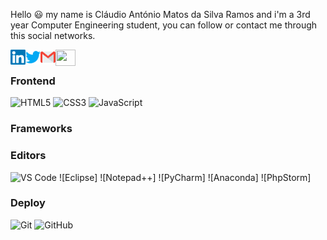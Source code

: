 Hello 😃 my name is Cláudio António Matos da Silva Ramos and i'm a 3rd year Computer Engineering student, you can follow or contact me 
through this social networks.

<a href="https://www.linkedin.com/in/claudioamsramos/"><img align="left" alt="Tiago | Linkedin" width="24px"                            src="https://github.com/hargun79/hargun79/blob/master/Assets/Linkedin.svg" /></a>

<a href="https://twitter.com/camsramos92"><img align="left" alt="Cláudio | Twitter" width="24px" src="https://github.com/hargun79/hargun79/blob/master/Assets/Twitter.svg" /></a>

<a href="mailto:claudioamsramos@hotmail.com"><img align="left" alt="Cláudio | Gmail" width="24px" src="https://github.com/hargun79/hargun79/blob/master/Assets/Gmail.svg" /></a>

<a href="https://discord.gg/eT89Qust"><img align="left" src="https://github.com/gauravghongde/social-icons/blob/master/PNG/Color/Discord.png" width="32px" height="26px"/></a>

<img scr="https://corbitlibrary.org/wp-content/uploads/2016/12/Line.jpg"/>



### Frontend

![HTML5](https://img.shields.io/badge/-HTML5-%23E44D27?style=flat-square&logo=html5&logoColor=ffffff)
![CSS3](https://img.shields.io/badge/-CSS3-%231572B6?style=flat-square&logo=css3)
![JavaScript](https://img.shields.io/badge/-JavaScript-black?style=flat-square&logo=javascript)

### Frameworks

### Editors

![VS Code](http://img.shields.io/badge/-VS%20Code-007ACC?style=flat-square&logo=visual-studio-code)
![Eclipse]
![Notepad++]
![PyCharm]
![Anaconda]
![PhpStorm]

### Deploy

![Git](https://img.shields.io/badge/-Git-black?style=flat-square&logo=git)
![GitHub](https://img.shields.io/badge/-GitHub-181717?style=flat-square&logo=github)


